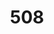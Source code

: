 ---
# This topic lives at
# https://digital.gov/topics/508

slug: "508"

# Topic Title
title: "508"

# description — keep it short and clear
summary: ""


# Weight
weight: 1

# For more information on managing topics,
# see https://github.com/GSA/digitalgov.gov/wiki
---